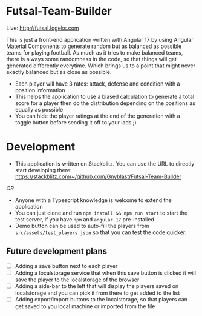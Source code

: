 # Futsal-Team-Builder
Live: http://futsal.logeks.com

This is just a front-end application written with Angular 17 by using Angular Material Components to generate random but as balanced as possible teams for playing football. As much as it tries to make balanced teams, there is always some randomness in the code, so that things will get generated differently everytime. Which brings us to a point that might never exactly balanced but as close as possible.

- Each player will have 3 rates: attack, defense and condition with a position information
- This helps the application to use a biased calculation to generate a total score for a player then do the distribution depending on the positions as equally as possible
- You can hide the player ratings at the end of the generation with a toggle button before sending it off to your lads ;)

# Development
- This application is written on Stackblitz. You can use the URL to directly start developing there: https://stackblitz.com/~/github.com/Gnyblast/Futsal-Team-Builder

*OR*

- Anyone with a Typescript knowledge is welcome to extend the application
- You can just clone and run `npm install && npm run start` to start the test server, if you have `npm` and `angular 17` pre-installed
- Demo button can be used to auto-fill the players from `src/assets/test_players.json` so that you can test the code quicker.

## Future development plans
- [ ] Adding a save button next to each player
- [ ] Adding a localstorage service that when this save button is clicked it will save the player to the localstorage of the browser
- [ ] Adding a side-bar to the left that will display the players saved on localstorage and you can pick it from there to get added to the list
- [ ] Adding export/import buttons to the localstorage, so that players can get saved to you local machine or imported from the file
